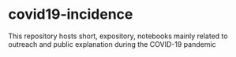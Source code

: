 # covid19-incidence

This repository hosts short, expository, notebooks mainly related to outreach and public explanation during the COVID-19 pandemic
